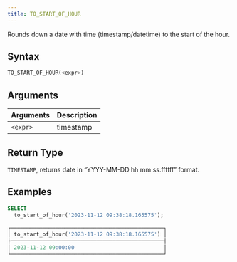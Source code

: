 ```yaml
---
title: TO_START_OF_HOUR
---
```


Rounds down a date with time (timestamp/datetime) to the start of the hour.
## Syntax

```sql
TO_START_OF_HOUR(<expr>)
```

## Arguments

| Arguments | Description |
|-----------|-------------|
| `<expr>`  | timestamp   |

## Return Type

`TIMESTAMP`, returns date in “YYYY-MM-DD hh:mm:ss.ffffff” format.

## Examples

```sql
SELECT
  to_start_of_hour('2023-11-12 09:38:18.165575');

┌────────────────────────────────────────────────┐
│ to_start_of_hour('2023-11-12 09:38:18.165575') │
├────────────────────────────────────────────────┤
│ 2023-11-12 09:00:00                            │
└────────────────────────────────────────────────┘
```
